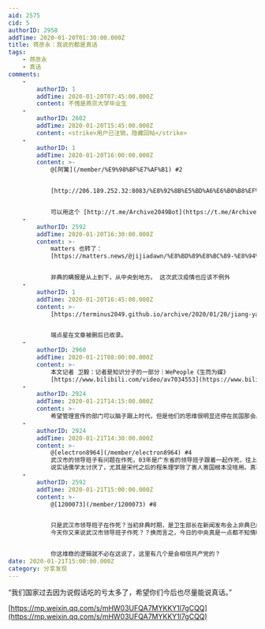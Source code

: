 ```yaml
---
aid: 2575
cid: 5
authorID: 2958
addTime: 2020-01-20T01:30:00.000Z
title: 蒋彦永：我说的都是真话
tags:
    - 蒋彦永
    - 真话
comments:
    -
        authorID: 1
        addTime: 2020-01-20T07:45:00.000Z
        content: 不愧是燕京大学毕业生
    -
        authorID: 2602
        addTime: 2020-01-20T15:45:00.000Z
        content: <strike>用户已注销，隐藏回帖</strike>
    -
        authorID: 1
        addTime: 2020-01-20T16:00:00.000Z
        content: >-
            @[阿篱](/member/%E9%98%BF%E7%AF%B1) #2


            [http://206.189.252.32:8083/%E8%92%8B%E5%BD%A6%E6%B0%B8%EF%BC%9A%E2%80%9C%E6%88%91%E8%AF%B4%E7%9A%84%E5%85%A8%E6%98%AF2003%E5%B9%B4%E7%9C%9F%E5%AE%9E%E6%83%85%E5%86%B5%E2%80%9D.html](http://206.189.252.32:8083/%E8%92%8B%E5%BD%A6%E6%B0%B8%EF%BC%9A%E2%80%9C%E6%88%91%E8%AF%B4%E7%9A%84%E5%85%A8%E6%98%AF2003%E5%B9%B4%E7%9C%9F%E5%AE%9E%E6%83%85%E5%86%B5%E2%80%9D.html)


            可以用这个 [http://t.me/Archive2049Bot](https://t.me/Archive2049Bot) 随手保存
    -
        authorID: 2592
        addTime: 2020-01-20T16:30:00.000Z
        content: >-
            matters 也转了：
            [https://matters.news/@jijiadawn/%E8%BD%89%E8%BC%89-%E8%94%A3%E5%BD%A5%E6%B0%B8-%E6%88%91%E8%AA%AA%E7%9A%84%E5%85%A8%E6%98%AF2003%E5%B9%B4%E7%9C%9F%E5%AF%A6%E6%83%85%E6%B3%81-zdpuAnfdzJbqiyvFfJkPZtkq8498exXz91VYUW9kfaQ8xbHUi](https://matters.news/@jijiadawn/%E8%BD%89%E8%BC%89-%E8%94%A3%E5%BD%A5%E6%B0%B8-%E6%88%91%E8%AA%AA%E7%9A%84%E5%85%A8%E6%98%AF2003%E5%B9%B4%E7%9C%9F%E5%AF%A6%E6%83%85%E6%B3%81-zdpuAnfdzJbqiyvFfJkPZtkq8498exXz91VYUW9kfaQ8xbHUi)


            非典的瞒报是从上到下，从中央到地方。 这次武汉疫情也应该不例外
    -
        authorID: 1
        addTime: 2020-01-20T16:45:00.000Z
        content: >-
            [https://terminus2049.github.io/archive/2020/01/20/jiang-yan-yong.html](https://terminus2049.github.io/archive/2020/01/20/jiang-yan-yong.html)


            端点星在文章被删后已收录。
    -
        authorID: 2960
        addTime: 2020-01-21T08:00:00.000Z
        content: >-
            本文记者 卫毅：记者是知识分子的一部分｜WePeople《生而为媒》
            [https://www.bilibili.com/video/av7034553](https://www.bilibili.com/video/av7034553)
    -
        authorID: 2924
        addTime: 2020-01-21T14:15:00.000Z
        content: >-
            希望管理宣传的部门可以脑子跟上时代，但是他们的思维很明显还停在民国那会。这次武汉已经好了，能报道了。最开始被抓的八个人应该放了，给他们道歉，赔偿。
    -
        authorID: 2924
        addTime: 2020-01-21T14:30:00.000Z
        content: >-
            @[electron8964](/member/electron8964) #4
            武汉市的领导班子有问题在作死，03年是广东省的领导班子跟着一起作死，往上的行动已经不错了。按照03年的路子这会儿，武汉还是没有感染，其他省的人还会闷在鼓里。而不是像今天这样口罩都断货了。
            说实话儒学太讨厌了，尤其是宋代之后的程朱理学除了害人害国根本没啥用。真不知道保留干啥。还有值得庆幸的是这回没有在山东爆发想想看山东的理学根深蒂固，官僚主义铜墙铁壁真的出在青岛或是菏泽。。。。估计这会儿官员病死了都要瞒着党中央妄图自己解决。
    -
        authorID: 2592
        addTime: 2020-01-21T15:00:00.000Z
        content: >-
            @[1200073](/member/1200073) #8


            只是武汉市领导班子在作死？当初非典时期，是卫生部长在新闻发布会上非典已经在控制中，才有了蒋医生对外暴露事情，后来卫生部长和北京副市长都被撸了。
            今天你又来说武汉市领导班子作死？？换而言之，今日的中央真是一点都不知情吗？ 事实是疫情在12月中旬就已经确定了，但是就有专家组去了武汉。


            你这维稳的逻辑就不必在这说了，这里有几个是会相信共产党的？
date: 2020-01-21T15:00:00.000Z
category: 分享发现
---
```


“我们国家过去因为说假话吃的亏太多了，希望你们今后也尽量能说真话。”

[https://mp.weixin.qq.com/s/mHW03UFQA7MYKKY1l7gCQQ](https://mp.weixin.qq.com/s/mHW03UFQA7MYKKY1l7gCQQ)
